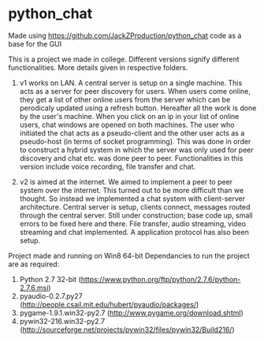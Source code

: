 python_chat
===========

Made using https://github.com/JackZProduction/python_chat code as a base for the GUI

This is a project we made in college. Different versions signify different functionalities. More details given in respective folders.

1. v1 works on LAN. A central server is setup on a single machine. This acts as a server for peer discovery for users. When users come online, they get a list of other online users from the server which can be perodicaly updated using a refresh button. Hereafter all the work is done by the user's machine. When you click on an ip in your list of online users, chat windows are opened on both machines. The user who initiated the chat acts as a pseudo-client and the other user acts as a pseudo-host (in terms of socket programming). This was done in order to construct a hybrid system in which the server was only used for peer discovery and chat etc. was done peer to peer. Functionalities in this version include voice recording, file transfer and chat. 

2. v2 is aimed at the internet. We aimed to implement a peer to peer system over the internet. This turned out to be more difficult than we thought. So instead we implemented a chat system with client-server architecture. Central server is setup, clients connect, messages routed through the central server. Still under construction; base code up, small errors to be fixed here and there. File transfer, audio streaming, video streaming and chat implemented. A application protocol has also been setup.

Project made and running on Win8 64-bit
Dependancies to run the project are as required:
1. Python 2.7 32-bit (https://www.python.org/ftp/python/2.7.6/python-2.7.6.msi)
2. pyaudio-0.2.7.py27 (http://people.csail.mit.edu/hubert/pyaudio/packages/)
3. pygame-1.9.1.win32-py2.7 (http://www.pygame.org/download.shtml)
4. pywin32-216.win32-py2.7 (http://sourceforge.net/projects/pywin32/files/pywin32/Build216/)
